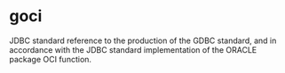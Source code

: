 # goci
JDBC standard reference to the production of the GDBC standard, and in accordance with the JDBC standard implementation of the ORACLE package OCI function.
